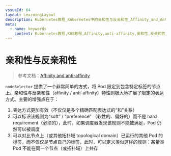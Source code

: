 ```yaml
---
vssueId: 64
layout: LearningLayout
description: Kubernetes教程_Kubernetes中的亲和性与反亲和性_Affinity_and_Anti-Affinity
meta:
  - name: keywords
    content: Kubernetes教程,K8S教程,Affinity,anti-affinity,亲和性,反亲和性
---
```


# 亲和性与反亲和性

> 参考文档：[Affinity and anti-affinity](https://kubernetes.io/docs/concepts/configuration/assign-pod-node/#affinity-and-anti-affinity)

<AdSenseTitle/>

`nodeSelector` 提供了一个非常简单的方式，将 Pod 限定到包含特定标签的节点上。亲和性与反亲和性（affinity / anti-affinity）特性则极大地扩展了限定的表达方式。主要的增强点在于：
1. 表达方式更加有效（不仅仅是多个精确匹配表达式的“和”关系）
2. 可以标识该规则为“soft” / “preference” （软性的、偏好的）而不是 hard requirement（必须的），此时，如果调度器发现该规则不能被满足，Pod 仍然可以被调度
3. 可以对比节点上（或其他拓扑域 topological domain）已运行的其他 Pod 的标签，而不仅仅是节点自己的标签，此时，可以定义类似这样的规则：某量类 Pod 不能在同一个节点（或拓扑域）上共存
